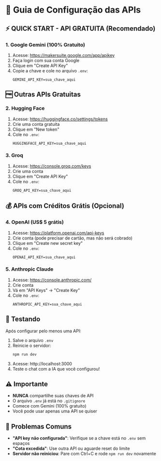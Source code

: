 # 🔑 Guia de Configuração das APIs

## ⚡ **QUICK START - API GRATUITA (Recomendado)**

### 1. **Google Gemini** (100% Gratuito)
1. Acesse: https://makersuite.google.com/app/apikey
2. Faça login com sua conta Google
3. Clique em "Create API Key"
4. Copie a chave e cole no arquivo `.env`:
   ```
   GEMINI_API_KEY=sua_chave_aqui
   ```

## 🆓 **Outras APIs Gratuitas**

### 2. **Hugging Face** 
1. Acesse: https://huggingface.co/settings/tokens
2. Crie uma conta gratuita
3. Clique em "New token"
4. Cole no `.env`:
   ```
   HUGGINGFACE_API_KEY=sua_chave_aqui
   ```

### 3. **Groq**
1. Acesse: https://console.groq.com/keys
2. Crie uma conta
3. Clique em "Create API Key" 
4. Cole no `.env`:
   ```
   GROQ_API_KEY=sua_chave_aqui
   ```

## 💰 **APIs com Créditos Grátis (Opcional)**

### 4. **OpenAI** (US$ 5 grátis)
1. Acesse: https://platform.openai.com/api-keys
2. Crie conta (pode precisar de cartão, mas não será cobrado)
3. Clique em "Create new secret key"
4. Cole no `.env`:
   ```
   OPENAI_API_KEY=sua_chave_aqui
   ```

### 5. **Anthropic Claude**
1. Acesse: https://console.anthropic.com/
2. Crie conta
3. Vá em "API Keys" → "Create Key"
4. Cole no `.env`:
   ```
   ANTHROPIC_API_KEY=sua_chave_aqui
   ```

## 🚀 **Testando**

Após configurar pelo menos uma API:

1. Salve o arquivo `.env`
2. Reinicie o servidor:
   ```bash
   npm run dev
   ```
3. Acesse: http://localhost:3000
4. Teste o chat com a IA que você configurou!

## ⚠️ **Importante**

- **NUNCA** compartilhe suas chaves de API
- O arquivo `.env` já está no `.gitignore` 
- Comece com Gemini (100% gratuito)
- Você pode usar apenas uma API se quiser

## 🐛 **Problemas Comuns**

- **"API key não configurada"**: Verifique se a chave está no `.env` sem espaços
- **"Cota excedida"**: Use outra API ou aguarde reset do limite
- **Servidor não reiniciou**: Pare com Ctrl+C e rode `npm run dev` novamente
